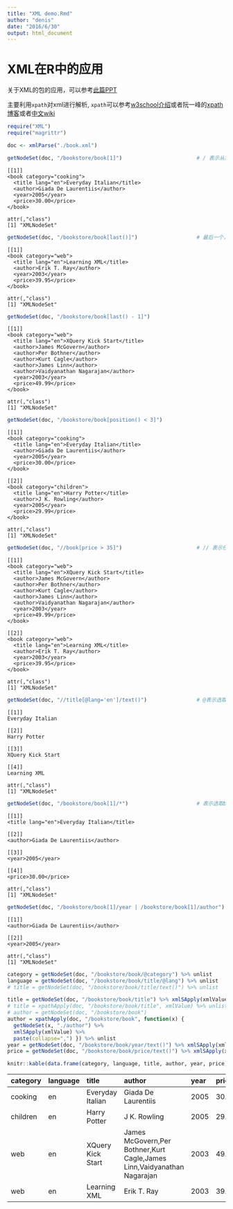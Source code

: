 ```yaml
---
title: "XML demo.Rmd"
author: "denis"
date: "2016/6/30"
output: html_document
---
```




# XML在R中的应用

关于XML的包的应用，可以参考[此篇PPT][1]

主要利用`xpath`对xml进行解析, `xpath`可以参考[w3school介绍][2]或者阮一峰的[xpath博客][3]或者[中文wiki][4]


```r
require("XML")
require("magrittr")
```



```r
doc <- xmlParse("./book.xml")

getNodeSet(doc, "/bookstore/book[1]")                        # / 表示从根节点开始
```

```
[[1]]
<book category="cooking">
  <title lang="en">Everyday Italian</title>
  <author>Giada De Laurentiis</author>
  <year>2005</year>
  <price>30.00</price>
</book> 

attr(,"class")
[1] "XMLNodeSet"
```

```r
getNodeSet(doc, "/bookstore/book[last()]")                   # 最后一个，但是没有first()函数
```

```
[[1]]
<book category="web">
  <title lang="en">Learning XML</title>
  <author>Erik T. Ray</author>
  <year>2003</year>
  <price>39.95</price>
</book> 

attr(,"class")
[1] "XMLNodeSet"
```

```r
getNodeSet(doc, "/bookstore/book[last() - 1]")
```

```
[[1]]
<book category="web">
  <title lang="en">XQuery Kick Start</title>
  <author>James McGovern</author>
  <author>Per Bothner</author>
  <author>Kurt Cagle</author>
  <author>James Linn</author>
  <author>Vaidyanathan Nagarajan</author>
  <year>2003</year>
  <price>49.99</price>
</book> 

attr(,"class")
[1] "XMLNodeSet"
```

```r
getNodeSet(doc, "/bookstore/book[position() < 3]")
```

```
[[1]]
<book category="cooking">
  <title lang="en">Everyday Italian</title>
  <author>Giada De Laurentiis</author>
  <year>2005</year>
  <price>30.00</price>
</book> 

[[2]]
<book category="children">
  <title lang="en">Harry Potter</title>
  <author>J K. Rowling</author>
  <year>2005</year>
  <price>29.99</price>
</book> 

attr(,"class")
[1] "XMLNodeSet"
```

```r
getNodeSet(doc, "//book[price > 35]")                        # // 表示任意位置
```

```
[[1]]
<book category="web">
  <title lang="en">XQuery Kick Start</title>
  <author>James McGovern</author>
  <author>Per Bothner</author>
  <author>Kurt Cagle</author>
  <author>James Linn</author>
  <author>Vaidyanathan Nagarajan</author>
  <year>2003</year>
  <price>49.99</price>
</book> 

[[2]]
<book category="web">
  <title lang="en">Learning XML</title>
  <author>Erik T. Ray</author>
  <year>2003</year>
  <price>39.95</price>
</book> 

attr(,"class")
[1] "XMLNodeSet"
```

```r
getNodeSet(doc, "//title[@lang='en']/text()")                # @表示选取属性，text()表示取其中的值
```

```
[[1]]
Everyday Italian 

[[2]]
Harry Potter 

[[3]]
XQuery Kick Start 

[[4]]
Learning XML 

attr(,"class")
[1] "XMLNodeSet"
```

```r
getNodeSet(doc, "/bookstore/book[1]/*")                      # 表示选取book节点下面所有的子节点, 注意和上面第一个的区别
```

```
[[1]]
<title lang="en">Everyday Italian</title> 

[[2]]
<author>Giada De Laurentiis</author> 

[[3]]
<year>2005</year> 

[[4]]
<price>30.00</price> 

attr(,"class")
[1] "XMLNodeSet"
```

```r
getNodeSet(doc, "/bookstore/book[1]/year | /bookstore/book[1]/author")        # 返回结果还是按照原来的顺序，多个选择器
```

```
[[1]]
<author>Giada De Laurentiis</author> 

[[2]]
<year>2005</year> 

attr(,"class")
[1] "XMLNodeSet"
```


```r
category = getNodeSet(doc, "/bookstore/book/@category") %>% unlist               # 获取属性值
language = getNodeSet(doc, "/bookstore/book/title/@lang") %>% unlist
# title = getNodeSet(doc, "/bookstore/book/title/text()") %>% unlist             # XML包比较不爽的是这样子不能够直接转换值，只能通过下面的方式转换

title = getNodeSet(doc, "/bookstore/book/title") %>% xmlSApply(xmlValue)
# title = xpathApply(doc, "/bookstore/book/title", xmlValue) %>% unlist()        # 一步封装
# author = getNodeSet(doc, "/bookstore/book")
author = xpathApply(doc, "/bookstore/book", function(x) { 
  getNodeSet(x, "./author") %>%                                                  # 注意这里用相对路径，用//符号的话，会获取全文的author
  xmlSApply(xmlValue) %>% 
  paste(collapse=",") }) %>% unlist
year = getNodeSet(doc, "/bookstore/book/year/text()") %>% xmlSApply(xmlValue)
price = getNodeSet(doc, "/bookstore/book/price/text()") %>% xmlSApply(xmlValue)

knitr::kable(data.frame(category, language, title, author, year, price))
```



|category |language |title             |author                                                                  |year |price |
|:--------|:--------|:-----------------|:-----------------------------------------------------------------------|:----|:-----|
|cooking  |en       |Everyday Italian  |Giada De Laurentiis                                                     |2005 |30.00 |
|children |en       |Harry Potter      |J K. Rowling                                                            |2005 |29.99 |
|web      |en       |XQuery Kick Start |James McGovern,Per Bothner,Kurt Cagle,James Linn,Vaidyanathan Nagarajan |2003 |49.99 |
|web      |en       |Learning XML      |Erik T. Ray                                                             |2003 |39.95 |


[1]: https://www.stat.berkeley.edu/~statcur/Workshop2/Presentations/XML.pdf
[2]: http://www.w3schools.com/xml/xml_xpath.asp
[3]: http://www.ruanyifeng.com/blog/2009/07/xpath_path_expressions.html
[4]: https://zh.wikipedia.org/wiki/XPath
